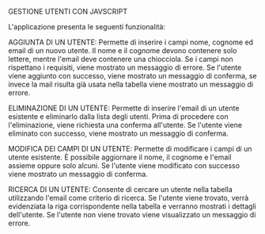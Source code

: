 GESTIONE UTENTI CON JAVSCRIPT

L'applicazione presenta le seguenti funzionalità:

AGGIUNTA DI UN UTENTE: Permette di inserire i campi nome, cognome ed email di un nuovo utente. Il nome e il cognome devono contenere solo lettere, mentre l'email deve contenere una chiocciola. Se i campi non rispettano i requisiti, viene mostrato un messaggio di errore. Se l'utente viene aggiunto con successo, viene mostrato un messaggio di conferma, se invece la mail risulta già usata nella tabella viene mostrato un messaggio di errore.

ELIMINAZIONE DI UN UTENTE: Permette di inserire l'email di un utente esistente e eliminarlo dalla lista degli utenti. Prima di procedere con l'eliminazione, viene richiesta una conferma all'utente. Se l'utente viene eliminato con successo, viene mostrato un messaggio di conferma.

MODIFICA DEI CAMPI DI UN UTENTE: Permette di modificare i campi di un utente esistente. È possibile aggiornare il nome, il cognome e l'email assieme oppure solo alcuni. Se l'utente viene modificato con successo viene mostrato un messaggio di conferma.

RICERCA DI UN UTENTE: Consente di cercare un utente nella tabella utilizzando l'email come criterio di ricerca. Se l'utente viene trovato, verrà evidenziata la riga corrispondente nella tabella e verranno mostrati i dettagli dell'utente. Se l'utente non viene trovato viene visualizzato un messaggio di errore.